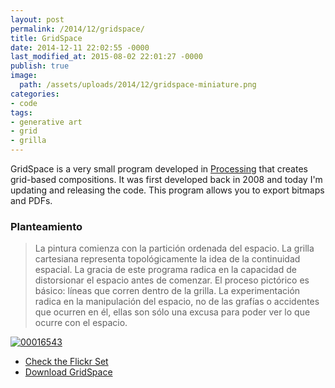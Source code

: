 ```yaml
---
layout: post
permalink: /2014/12/gridspace/
title: GridSpace
date: 2014-12-11 22:02:55 -0000
last_modified_at: 2015-08-02 22:01:27 -0000
publish: true
image:
  path: /assets/uploads/2014/12/gridspace-miniature.png
categories:
- code
tags:
- generative art
- grid
- grilla
---
```

GridSpace is a very small program developed in [Processing](http://www.processing.org "Processing Project Website") that creates grid-based compositions. It was first developed back in 2008 and today I'm updating and releasing the code. This program allows you to export bitmaps and PDFs.

### Planteamiento

> La pintura comienza con la partición ordenada del espacio. La grilla cartesiana representa topológicamente la idea de la continuidad espacial. La gracia de este programa radica en la capacidad de distorsionar el espacio antes de comenzar. El proceso pictórico es básico: líneas que corren dentro de la grilla. La experimentación radica en la manipulación del espacio, no de las grafías o accidentes que ocurren en él, ellas son sólo una excusa para poder ver lo que ocurre con el espacio.

[![00016543](/assets/uploads/2014/12/00016543-1010x568.png)](/assets/uploads/2014/12/00016543.png)

* [Check the Flickr Set](https://www.flickr.com/photos/herbert-spencer/sets/72157626663183370/ "Check some examples")
* [Download GridSpace](https://github.com/hspencer/gridspace "GridSpace on Github")
